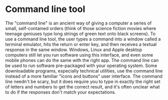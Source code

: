 [Title]: # (Command line tool)
[Order]: # (22)

# Command line tool

The "command line" is an ancient way of giving a computer a series of small, self-contained orders (think of those science fiction movies where teenage geniuses type long strings of green text onto black screens). To use a command line tool, the user types a command into a window called a terminal emulator, hits the return or enter key, and then receives a textual response in the same window. Windows, Linux and Apple desktop computers still let you run software using this interface, and even some mobile phones can do the same with the right app. The command line can be used to run software pre-packaged with your operating system. Some downloadable programs, especially technical utilities, use the command line instead of a more familiar "icons and buttons" user interface. The command line needn't be scary, but it does require you to type in exactly the right set of letters and numbers to get the correct result, and it's often unclear what to do if the responses don't match your expectations.